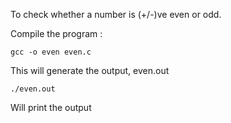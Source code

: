  To check  whether a number is (+/-)ve even or odd.

Compile the program :

	gcc -o even even.c
This will generate the output, even.out

	./even.out 

Will print the output
